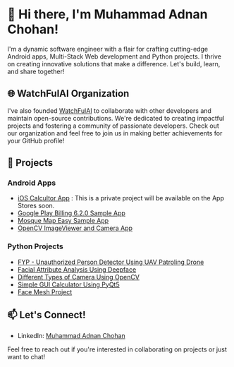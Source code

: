 # 👋 Hi there, I'm Muhammad Adnan Chohan!
I'm a dynamic software engineer with a flair for crafting cutting-edge Android apps, Multi-Stack Web development and Python projects. I thrive on creating innovative solutions that make a difference. Let's build, learn, and share together!

## 🌐 WatchFulAI Organization
I've also founded [WatchFulAI](https://github.com/WatchFulAI) to collaborate with other developers and maintain open-source contributions. We're dedicated to creating impactful projects and fostering a community of passionate developers. Check out our organization and feel free to join us in making better achievements for your GitHub profile!

## 🚀 Projects

### Android Apps
- [iOS Calcultor App](link) : This is a private project will be available on the App Stores soon.
- [Google Play Billing 6.2.0 Sample App](https://github.com/adnanchohan/Google-Play-Billing-6.2.0-Latest-2024-Sample-App)
- [Mosque Map Easy Sample App](https://github.com/adnanchohan/MosqueMapEasy)
- [OpenCV ImageViewer and Camera App](https://github.com/adnanchohan/OpenCV-ImageViewer-and-Camera-App)

<!-- ### Web Development

- [Project Name](link): Brief description of the project.
- [Project Name](link): Brief description of the project. -->

### Python Projects
- [FYP - Unauthorized Person Detector Using UAV Patroling Drone](https://drive.google.com/file/d/1RUxOz5IL9nTtEtPI1Bn-XilgrUwVFUhr/view?usp=sharing)
- [Facial Attribute Analysis Using Deepface](https://github.com/adnanchohan/Facial-Attribute-Analysis-Using-DeepFace)
- [Different Types of Camera Using OpenCV](https://github.com/adnanchohan/Different-types-of-Camera-Apps-using-OpenCV-Python)
- [Simple GUI Calculator Using PyQt5](https://github.com/adnanchohan/Simple_Calulator_PyQt5)
- [Face Mesh Project](https://github.com/adnanchohan/Face_Mesh_Project)

<!--## 🌱 Currently Learning
I'm always eager to expand my skills and explore new technologies. Currently, I'm diving deeper into Android Development using Kotlin and JetPack Compose + APIs using Node.js. And working on freelance multi-stack web projects
-->

## 📫 Let's Connect!
- LinkedIn: [Muhammad Adnan Chohan](https://www.linkedin.com/in/adnanchohan/)
<!-- Twitter: [@YourTwitterHandle](link) -->

Feel free to reach out if you're interested in collaborating on projects or just want to chat!

<!--## 🔧 Technologies & Tools
- **Android Development**: Kotlin, Java, Android Studio, MVVM, Google Play Console, Admob Ads, Billing & Security
- **Web Development**: HTML5, CSS3, JavaScript, Node.js
- **Python**: PyQt5, StreamLit, NumPy, Pandas, Face-Recognition, Di-lib, Deepface and many more
- **Database**: MySQL, Firebase
- **Other**: Git, GitHub, RESTful APIs -->


<!--
**adnanchohan/adnanchohan** is a ✨ _special_ ✨ repository because its `README.md` (this file) appears on your GitHub profile.

Here are some ideas to get you started:

- 🔭 I’m currently working on ...
- 🌱 I’m currently learning ...
- 👯 I’m looking to collaborate on ...
- 🤔 I’m looking for help with ...
- 💬 Ask me about ...
- 📫 How to reach me: ...
- 😄 Pronouns: ...
- ⚡ Fun fact: ...
-->
